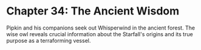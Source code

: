 # Chapter 34: The Ancient Wisdom

Pipkin and his companions seek out Whisperwind in the ancient forest. The wise owl reveals crucial information about the Starfall's origins and its true purpose as a terraforming vessel.
